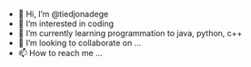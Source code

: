 - 👋 Hi, I’m @tiedjonadege
- 👀 I’m interested in coding
- 🌱 I’m currently learning programmation to java, python, c++
- 💞️ I’m looking to collaborate on ...
- 📫 How to reach me ...

<!---
tiedjonadege/tiedjonadege is a ✨ special ✨ repository because its `README.md` (this file) appears on your GitHub profile.
You can click the Preview link to take a look at your changes.
--->
